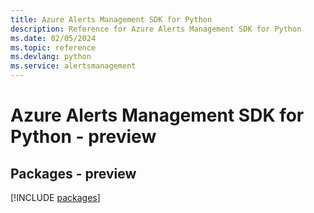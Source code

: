 ```yaml
---
title: Azure Alerts Management SDK for Python
description: Reference for Azure Alerts Management SDK for Python
ms.date: 02/05/2024
ms.topic: reference
ms.devlang: python
ms.service: alertsmanagement
---
```

# Azure Alerts Management SDK for Python - preview
## Packages - preview
[!INCLUDE [packages](alerts-management-index.md)]